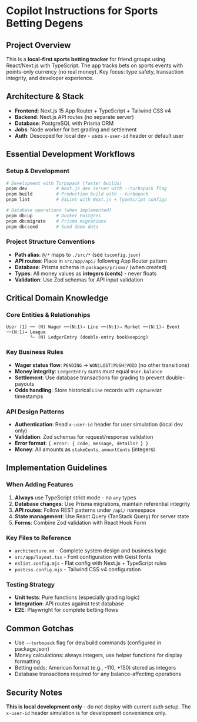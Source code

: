 # Copilot Instructions for Sports Betting Degens

## Project Overview

This is a **local-first sports betting tracker** for friend groups using React/Next.js with TypeScript. The app tracks bets on sports events with points-only currency (no real money). Key focus: type safety, transaction integrity, and developer experience.

## Architecture & Stack

- **Frontend**: Next.js 15 App Router + TypeScript + Tailwind CSS v4
- **Backend**: Next.js API routes (no separate server)
- **Database**: PostgreSQL with Prisma ORM
- **Jobs**: Node worker for bet grading and settlement
- **Auth**: Descoped for local dev - uses `x-user-id` header or default user

## Essential Development Workflows

### Setup & Development

```bash
# Development with Turbopack (faster builds)
pnpm dev           # Next.js dev server with --turbopack flag
pnpm build         # Production build with --turbopack
pnpm lint          # ESLint with Next.js + TypeScript configs

# Database operations (when implemented)
pnpm db:up         # Docker Postgres
pnpm db:migrate    # Prisma migrations
pnpm db:seed       # Seed demo data
```

### Project Structure Conventions

- **Path alias**: `@/*` maps to `./src/*` (see `tsconfig.json`)
- **API routes**: Place in `src/app/api/` following App Router pattern
- **Database**: Prisma schema in `packages/prisma/` (when created)
- **Types**: All money values as **integers (cents)** - never floats
- **Validation**: Use Zod schemas for API input validation

## Critical Domain Knowledge

### Core Entities & Relationships

```
User (1) ── (N) Wager ──(N:1)→ Line ──(N:1)→ Market ──(N:1)→ Event ──(N:1)→ League
         └─ (N) LedgerEntry (double-entry bookkeeping)
```

### Key Business Rules

- **Wager status flow**: `PENDING` → `WON|LOST|PUSH|VOID` (no other transitions)
- **Money integrity**: `LedgerEntry` sums must equal `User.balance`
- **Settlement**: Use database transactions for grading to prevent double-payouts
- **Odds handling**: Store historical `Line` records with `capturedAt` timestamps

### API Design Patterns

- **Authentication**: Read `x-user-id` header for user simulation (local dev only)
- **Validation**: Zod schemas for request/response validation
- **Error format**: `{ error: { code, message, details? } }`
- **Money**: All amounts as `stakeCents`, `amountCents` (integers)

## Implementation Guidelines

### When Adding Features

1. **Always** use TypeScript strict mode - no `any` types
2. **Database changes**: Use Prisma migrations, maintain referential integrity
3. **API routes**: Follow REST patterns under `/api/` namespace
4. **State management**: Use React Query (TanStack Query) for server state
5. **Forms**: Combine Zod validation with React Hook Form

### Key Files to Reference

- `architecture.md` - Complete system design and business logic
- `src/app/layout.tsx` - Font configuration with Geist fonts
- `eslint.config.mjs` - Flat config with Next.js + TypeScript rules
- `postcss.config.mjs` - Tailwind CSS v4 configuration

### Testing Strategy

- **Unit tests**: Pure functions (especially grading logic)
- **Integration**: API routes against test database
- **E2E**: Playwright for complete betting flows

## Common Gotchas

- Use `--turbopack` flag for dev/build commands (configured in package.json)
- Money calculations: always integers, use helper functions for display formatting
- Betting odds: American format (e.g., -110, +150) stored as integers
- Database transactions required for any balance-affecting operations

## Security Notes

**This is local development only** - do not deploy with current auth setup. The `x-user-id` header simulation is for development convenience only.
